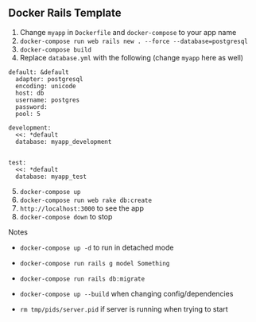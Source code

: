 ## Docker Rails Template

1. Change `myapp` in `Dockerfile` and `docker-compose` to your app name
2. `docker-compose run web rails new . --force --database=postgresql`
3. `docker-compose build`
4. Replace `database.yml` with the following (change `myapp` here as well)
```
default: &default
  adapter: postgresql
  encoding: unicode
  host: db
  username: postgres
  password:
  pool: 5

development:
  <<: *default
  database: myapp_development


test:
  <<: *default
  database: myapp_test
```
5. `docker-compose up`
6. `docker-compose run web rake db:create`
7. `http://localhost:3000` to see the app
8. `docker-compose down` to stop

Notes

- `docker-compose up -d` to run in detached mode
- `docker-compose run rails g model Something`
- `docker-compose run rails db:migrate`

- `docker-compose up --build` when changing config/dependencies
- `rm tmp/pids/server.pid` if server is running when trying to start


